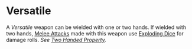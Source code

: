 # Versatile

A *Versatile* weapon can be wielded with one or two hands. If wielded with two hands, [Melee Attacks](../../Game%20Procedures/Combat/Melee%20Attack.md) made with this weapon use [Exploding Dice](../../Game%20Procedures/Die%20Rolling%20Mechanics/Exploding%20Dice.md) for damage rolls. *See [Two Handed Property](Two%20Handed%20Property.md).*
